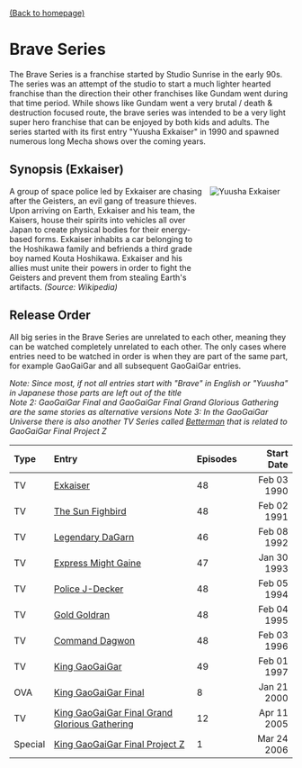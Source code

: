 [(Back to homepage)](../README.md)
# Brave Series

The Brave Series is a franchise started by Studio Sunrise in the early 90s. The series was an attempt of the studio to start a much lighter hearted franchise than the direction their other franchises like Gundam went during that time period. While shows like Gundam went a very brutal / death & destruction focused route, the brave series was intended to be a very light super hero franchise that can be enjoyed by both kids and adults. The series started with its first entry "Yuusha Exkaiser" in 1990 and spawned numerous long Mecha shows over the coming years.

## Synopsis (Exkaiser)

<div style="display: flex;">
    <div style="width: 70%;">
        A group of space police led by Exkaiser are chasing after the Geisters, an evil gang of treasure thieves. Upon arriving on Earth, Exkaiser and his team, the Kaisers, house their spirits into vehicles all over Japan to create physical bodies for their energy-based forms. Exkaiser inhabits a car belonging to the Hoshikawa family and befriends a third grade boy named Kouta Hoshikawa. Exkaiser and his allies must unite their powers in order to fight the Geisters and prevent them from stealing Earth's artifacts. <span style="font-style: italic;">(Source: Wikipedia)</span>
    </div>
    <div style="width: 30%; padding-left: 1em;"><img src="https://s4.anilist.co/file/anilistcdn/media/anime/cover/large/bx3325-dKd9P6UBvtCR.jpg" title="Yuusha Exkaiser"></div>
</div>

## Release Order

All big series in the Brave Series are unrelated to each other, meaning they can be watched completely unrelated to each other. The only cases where entries need to be watched in order is when they are part of the same part, for example GaoGaiGar and all subsequent GaoGaiGar entries.

*Note: Since most, if not all entries start with "Brave" in English or "Yuusha" in Japanese those parts are left out of the title*<br>
*Note 2: GaoGaiGar Final and GaoGaiGar Final Grand Glorious Gathering are the same stories as alternative versions*
*Note 3: In the GaoGaiGar Universe there is also another TV Series called [Betterman](https://anilist.co/anime/1136/) that is related to GaoGaiGar Final Project Z*

| **Type** | **Entry** | **Episodes** | **Start Date** |
| :------- | :-------- | :----------- | -------------: |
| TV        | [Exkaiser](https://anilist.co/anime/3325/) | 48 | Feb 03 1990 |
| TV        | [The Sun Fighbird](https://anilist.co/anime/4532/) | 48 | Feb 02 1991 |
| TV        | [Legendary DaGarn](https://anilist.co/anime/2803/) | 46 |  Feb 08 1992|
| TV        | [Express Might Gaine](https://anilist.co/anime/3486/) | 47 | Jan 30 1993 |
| TV        | [Police J-Decker](https://anilist.co/anime/5075/) | 48 | Feb 05 1994 |
| TV        | [Gold Goldran](https://anilist.co/anime/5440/) | 48 | Feb 04 1995 |
| TV        | [Command Dagwon](https://anilist.co/anime/3505/) | 48 | Feb 03 1996 |
| TV        | [King GaoGaiGar](https://anilist.co/anime/890/) | 49 | Feb 01 1997 |
| OVA       | [King GaoGaiGar Final](https://anilist.co/anime/1382/) | 8 | Jan 21 2000 |
| TV        | [King GaoGaiGar Final Grand Glorious Gathering](https://anilist.co/anime/4416/) | 12 | Apr 11 2005 |
| Special   | [King GaoGaiGar Final Project Z](https://anilist.co/anime/156024/) | 1 | Mar 24 2006 |


